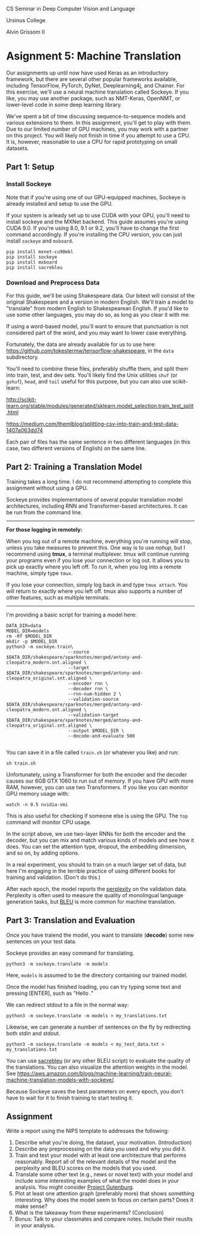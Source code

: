 CS Seminar in Deep Computer Vision and Language

Ursinus College

Alvin Grissom II

# Asignment 5: Machine Translation



Our assignments up until now have used Keras as an introductory framework, but there are several other popular frameworks available, including TensorFlow, PyTorch, DyNet, Deeplearning4j, and Chainer.  For this exercise, we'll use a neural machine translation called Sockeye.  If you like, you may use another package, such as NMT-Keras, OpenNMT, or lower-level code in some deep learning library.  

We've spent a bit of time discussing sequence-to-sequence models and various extensions to them.  In this assignment, you'll get to play with them.  Due to our limited number of GPU machines, you may work with a partner on this project.  You will likely not finish in time if you attempt to use a CPU.   It is, however, reasonable to use a CPU for rapid prototyping on small datasets.



## Part 1: Setup

### Install Sockeye

Note that if you're using one of our GPU-equipped machines, Sockeye is already installed and setup to use the GPU.

If your system is arleady set up to use CUDA with your GPU, you'll need to install sockeye and the MXNet backend.  This guide assumes you're using CUDA 9.0.  If you're using 8.0, 9.1 or 9.2, you'll have to change the first command accordingly.  If you're installing the CPU version, you can just install `sockeye` and `mxboard`.

```shell
pip install mxnet-cu90mkl
pip install sockeye
pip install mxboard
pip install sacrebleu

```

### Download and Preprocess Data

For this guide, we'll be using Shakespeare data.  Our bitext will consist of the original Shakespeare and a version in modern English.  We'll train a model to "translate" from modern English to Shakespearean English.  If you'd like to use some other languages, you may do so, as long as you clear it with me.  

If using a word-based model, you'll want to ensure that punctuation is not considered part of the word, and you may want to lower case everything.

Fortunately, the data are already available for us to use here: https://github.com/tokestermw/tensorflow-shakespeare, in the `data` subdirectory.

You'll need to combine these files, preferably shuffle them, and split them into train, test, and dev sets.  You'll likely find the Unix utilities `shuf` (or `gshuf`), `head`, and `tail` useful for this purpose, but you can also use scikit-learn: 

http://scikit-learn.org/stable/modules/generated/sklearn.model_selection.train_test_split.html

https://medium.com/themlblog/splitting-csv-into-train-and-test-data-1407a063dd74

Each pair of files has the same sentence in two different languages (in this case, two different versions of English) on the same line.



## Part 2: Training a Translation Model

Training takes a long time.  I do not recommend attempting to complete this assignment without using a GPU.

Sockeye provides implementations of several popular translation model architectures, including RNN and Transformer-based architectures.  It can be run from the command line.

***

**For those logging in remotely:**

When you log out of a remote machine, everything you're running will stop, unless you take measures to prevent this.  One way is to use *nohup*, but I recommend using **tmux**, a terminal multiplexer. tmux will continue running your programs even if you lose your connection or log out.  It allows you to pick up exactly where you left off.  To run it, when you log into a remote machine, simply type `tmux`.

If you lose your connection, simply log back in and type `tmux attach`.  You will return to exactly where you left off.  tmux also supports a number of other features, such as multiple terminals.

***

I'm providing a basic script for training a model here:

```shell
DATA_DIR=data
MODEL_DIR=models
rm -Rf $MODEL_DIR
mkdir -p $MODEL_DIR
python3 -m sockeye.train\
                       --source $DATA_DIR/shakespeare/sparknotes/merged/antony-and-cleopatra_modern.snt.aligned \
                       --target $DATA_DIR/shakespeare/sparknotes/merged/antony-and-cleopatra_original.snt.aligned \
                       --encoder rnn \
                       --decoder rnn \
                       --rnn-num-hidden 2 \
                       --validation-source $DATA_DIR/shakespeare/sparknotes/merged/antony-and-cleopatra_modern.snt.aligned \
                       --validation-target $DATA_DIR/shakespeare/sparknotes/merged/antony-and-cleopatra_original.snt.aligned \
                       --output $MODEL_DIR \
                       --decode-and-evaluate 500


```

You can save it in a file called `train.sh` (or whatever you like) and run:
```shell
sh train.sh
```
Unfortunately, using a Transformer for both the encoder and the decoder causes our 6GB GTX 1060 to run out of memory.  If you have GPU with more RAM, however, you can use two Transformers.  If you like you can monitor GPU memory usage with:

```shell
watch -n 0.5 nvidia-smi
```

This is also useful for checking if someone else is using the GPU.  The `top` command will monitor CPU usage.

In the script above, we use two-layer RNNs for both the encoder and the decoder,  but you can mix and match various kinds of models and see how it does.  You can set the attention type, dropout, the embedding dimension, and so on, by adding options.

 In a real experiment, you should to train on a much larger set of data, but here I'm engaging in the terrible practice of using different books for training and validation.  (Don't do this.)

After each epoch, the model reports the [perplexity](https://en.wikipedia.org/wiki/Perplexity) on the validation data.  Perplexity is often used to measure the quality of monolingual language generation tasks,  but [BLEU](https://en.wikipedia.org/wiki/BLEU) is more common for machine translation.

## Part 3: Translation and Evaluation

Once you have traiend the model, you want to translate (**decode**) some new sentences on your test data.

Sockeye provides an easy command for translating.

```shell
python3 -m sockeye.translate -m models
```

Here, `models` is assumed to be the directory containing our trained model.

Once the model has finished loading, you can try typing some text and pressing [ENTER], such as "Hello ."

We can redirect stdout to a file in the normal way:

```shell
python3 -m sockeye.translate -m models > my_translations.txt
```



Likewise, we can generate a number of sentences on the fly by redirecting both stdin and stdout.

```script
python3 -m sockeye.translate -m models < my_test_data.txt > my_translations.txt
```

You can use [sacrebleu](https://github.com/awslabs/sockeye/tree/master/sockeye_contrib/sacrebleu) (or any other BLEU script) to evaluate the quality of the translations.  You can also visualize the attention weights in the model. See https://aws.amazon.com/blogs/machine-learning/train-neural-machine-translation-models-with-sockeye/.

Because Sockeye saves the best parameters on every epoch, you don't have to wait for it to finish training to start testing it.



## Assignment

Write a report using the NIPS template to addresses the following:

1. Describe what you're doing, the dataset, your motivation. (Introduction)
2. Describe any preprocessing on the data you used and why you did it.
3. Train and test your model with at least one architecture that performs reasonably.  Report all of the relevant details of the model and the perplexity and BLEU scores on the models that you used.
4. Translate some other text (e.g., news or novel text) with your model and include some interesting examples of what the model does in your analysis.  You might consider [Project Gutenburg](https://www.gutenberg.org).
5. Plot at least one attention graph (preferably more) that shows something interesting.  Why does the model seem to focus on certain parts?  Does it make sense?
6. What is the takeaway from these experiments? (Conclusion)
7. Bonus: Talk to your classmates and compare notes.  Include their reuslts in your analysis.
